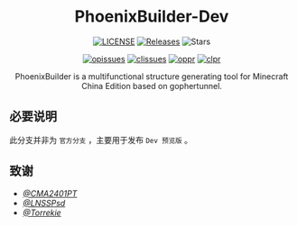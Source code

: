 <h1 align="center">PhoenixBuilder-Dev</h1>
<p align="center">
  <a href="https://github.com/rnhws-Team/PhoenixBuilder/blob/main/LICENSE"><img src="https://img.shields.io/badge/License-AGPL%203.0-brightgreen.svg?style=flat" alt="LICENSE"></a>
  <a href="https://github.com/rnhws-Team/PhoenixBuilder/releases"><img src="https://img.shields.io/github/v/release/rnhws-Team/PhoenixBuilder?display_name=tag" alt="Releases"></a>
  <img src="https://img.shields.io/github/stars/rnhws-Team/PhoenixBuilder.svg?style=falt" alt="Stars">
</p>
  
<p align="center">
  <a href="https://github.com/rnhws-Team/PhoenixBuilder/issues"><img src="https://img.shields.io/github/issues/rnhws-Team/PhoenixBuilder.svg?style=flat" alt="opissues"></a>
  <a href="https://github.com/rnhws-Team/PhoenixBuilder/issues?q=is%3Aissue+is%3Aclosed"><img src="https://img.shields.io/github/issues-closed/rnhws-Team/PhoenixBuilder.svg?style=flat&color=success" alt="clissues"></a>
  <a href="https://github.com/rnhws-Team/PhoenixBuilder/pulls"><img src="https://img.shields.io/github/issues-pr/rnhws-Team/PhoenixBuilder.svg?style=falt" alt="oppr"></a>
  <a href="https://github.com/rnhws-Team/PhoenixBuilder/pulls?q=is%3Apr+is%3Aclosed"><img src="https://img.shields.io/github/issues-pr-closed/rnhws-Team/PhoenixBuilder.svg?style=flat&color=success" alt="clpr"></a>
</p>
<p align="center">
  PhoenixBuilder is a multifunctional structure generating tool for Minecraft China Edition based on gophertunnel.
<p>

## 必要说明
  此分支并非为 `官方分支` ，主要用于发布 `Dev 预览版` 。

## 致谢
  - [_@CMA2401PT_](https://github.com/CMA2401PT)
  - [_@LNSSPsd_](https://github.com/LNSSPsd)
  - [_@Torrekie_](https://github.com/Torrekie)
